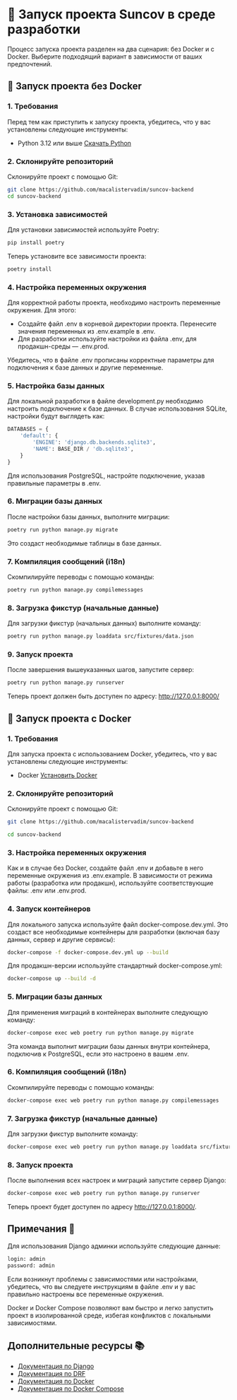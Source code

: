 # 🚀 Запуск проекта Suncov в среде разработки

Процесс запуска проекта разделен на два сценария: без Docker и с Docker. Выберите подходящий вариант в зависимости от ваших предпочтений.

## 🚀 Запуск проекта без Docker

### 1. Требования
Перед тем как приступить к запуску проекта, убедитесь, что у вас установлены следующие инструменты:

- Python 3.12 или выше [Скачать Python](https://www.python.org/downloads/)

### 2. Склонируйте репозиторий
Склонируйте проект с помощью Git:

```bash
git clone https://github.com/macalistervadim/suncov-backend
cd suncov-backend
```

### 3. Установка зависимостей
Для установки зависимостей используйте Poetry:

```bash
pip install poetry
```
Теперь установите все зависимости проекта:

```bash
poetry install
```

### 4. Настройка переменных окружения
Для корректной работы проекта, необходимо настроить переменные окружения. Для этого:

- Создайте файл .env в корневой директории проекта.
Перенесите значения переменных из .env.example в .env.
- Для разработки используйте настройки из файла .env, для продакшн-среды — .env.prod.

Убедитесь, что в файле .env прописаны корректные параметры для подключения к базе данных и другие переменные.

### 5. Настройка базы данных
Для локальной разработки в файле development.py необходимо настроить подключение к базе данных. В случае использования SQLite, настройки будут выглядеть как:

```python
DATABASES = {
    'default': {
        'ENGINE': 'django.db.backends.sqlite3',
        'NAME': BASE_DIR / 'db.sqlite3',
    }
}
```

Для использования PostgreSQL, настройте подключение, указав правильные параметры в .env.

### 6. Миграции базы данных
После настройки базы данных, выполните миграции:

```bash
poetry run python manage.py migrate
```

Это создаст необходимые таблицы в базе данных.

### 7. Компиляция сообщений (i18n)
Скомпилируйте переводы с помощью команды:

```bash
poetry run python manage.py compilemessages
```

### 8. Загрузка фикстур (начальные данные)
Для загрузки фикстур (начальных данных) выполните команду:

```bash
poetry run python manage.py loaddata src/fixtures/data.json
```

### 9. Запуск проекта
После завершения вышеуказанных шагов, запустите сервер:

```bash
poetry run python manage.py runserver
```

Теперь проект должен быть доступен по адресу: http://127.0.0.1:8000/

## 🚀 Запуск проекта с Docker

### 1. Требования
Для запуска проекта с использованием Docker, убедитесь, что у вас установлены следующие инструменты:

- Docker [Установить Docker](https://docs.docker.com/get-started/)

### 2. Склонируйте репозиторий
Склонируйте проект с помощью Git:

```bash
git clone https://github.com/macalistervadim/suncov-backend

cd suncov-backend
```

### 3. Настройка переменных окружения
Как и в случае без Docker, создайте файл .env и добавьте в него переменные окружения из .env.example. В зависимости от режима работы (разработка или продакшн), используйте соответствующие файлы: .env или .env.prod.

### 4. Запуск контейнеров
Для локального запуска используйте файл docker-compose.dev.yml. Это создаст все необходимые контейнеры для разработки (включая базу данных, сервер и другие сервисы):

```bash
docker-compose -f docker-compose.dev.yml up --build
```

Для продакшн-версии используйте стандартный docker-compose.yml:

```bash
docker-compose up --build -d
```

### 5. Миграции базы данных
Для применения миграций в контейнерах выполните следующую команду:

```bash
docker-compose exec web poetry run python manage.py migrate
```

Эта команда выполнит миграции базы данных внутри контейнера, подключив к PostgreSQL, если это настроено в вашем .env.

### 6. Компиляция сообщений (i18n)
Скомпилируйте переводы с помощью команды:

```bash
docker-compose exec web poetry run python manage.py compilemessages
```

### 7. Загрузка фикстур (начальные данные)
Для загрузки фикстур выполните команду:

```bash
docker-compose exec web poetry run python manage.py loaddata src/fixtures/data.json
```

### 8. Запуск проекта
После выполнения всех настроек и миграций запустите сервер Django:

```bash
docker-compose exec web poetry run python manage.py runserver
```

Теперь проект будет доступен по адресу http://127.0.0.1:8000/.

## Примечания 📌

Для использования Django админки используйте следующие данные:

```python
login: admin
password: admin
```

Если возникнут проблемы с зависимостями или настройками, убедитесь, что вы следуете инструкциям в файле .env и у вас правильно настроены все переменные окружения.

Docker и Docker Compose позволяют вам быстро и легко запустить проект в изолированной среде, избегая конфликтов с локальными зависимостями.

## Дополнительные ресурсы 📚

- [Документация по Django](https://docs.djangoproject.com/en/5.1/)
- [Документация по DRF](https://www.django-rest-framework.org)
- [Документация по Docker](https://docs.docker.com/get-started/)
- [Документация по Docker Compose](https://docs.docker.com/compose/)
